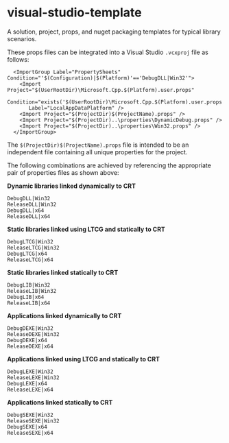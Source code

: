 visual-studio-template
======================

A solution, project, props, and nuget packaging templates for typical library scenarios.

These props files can be integrated into a Visual Studio `.vcxproj` file as follows:

```
  <ImportGroup Label="PropertySheets" Condition="'$(Configuration)|$(Platform)'=='DebugDLL|Win32'">
    <Import Project="$(UserRootDir)\Microsoft.Cpp.$(Platform).user.props"
       Condition="exists('$(UserRootDir)\Microsoft.Cpp.$(Platform).user.props')" 
       Label="LocalAppDataPlatform" />
    <Import Project="$(ProjectDir)$(ProjectName).props" />
    <Import Project="$(ProjectDir)..\properties\DynamicDebug.props" />
    <Import Project="$(ProjectDir)..\properties\Win32.props" />
  </ImportGroup>
```

The `$(ProjectDir)$(ProjectName).props` file is intended to be an independent file containing all unique properties for the project.

The following combinations are achieved by referencing the appropriate pair of properties files as shown above:

**Dynamic libraries linked dynamically to CRT**
```
DebugDLL|Win32
ReleaseDLL|Win32
DebugDLL|x64
ReleaseDLL|x64
```
**Static libraries linked using LTCG and statically to CRT**
```
DebugLTCG|Win32
ReleaseLTCG|Win32
DebugLTCG|x64
ReleaseLTCG|x64
```
**Static libraries linked statically to CRT**
```
DebugLIB|Win32
ReleaseLIB|Win32
DebugLIB|x64
ReleaseLIB|x64
```
**Applications linked dynamically to CRT**
```
DebugDEXE|Win32
ReleaseDEXE|Win32
DebugDEXE|x64
ReleaseDEXE|x64
```
**Applications linked using LTCG and statically to CRT**
```
DebugLEXE|Win32
ReleaseLEXE|Win32
DebugLEXE|x64
ReleaseLEXE|x64
```
**Applications linked statically to CRT**
```
DebugSEXE|Win32
ReleaseSEXE|Win32
DebugSEXE|x64
ReleaseSEXE|x64
```

